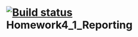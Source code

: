 # [![Build status](https://ci.appveyor.com/api/projects/status/yed4h27ne9vak0wq?svg=true)](https://ci.appveyor.com/project/cromax-max/homework4-1-reporting) Homework4_1_Reporting
